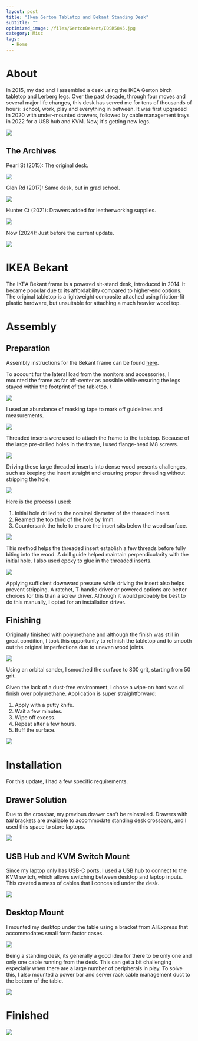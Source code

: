 ```yaml
---
layout: post
title: "Ikea Gerton Tabletop and Bekant Standing Desk"
subtitle: "" 
optimized_image: /files/GertonBekant/EOSR5845.jpg
category: Misc
tags:
  - Home
---
```


# About

In 2015, my dad and I assembled a desk using the IKEA Gerton birch tabletop and Lerberg legs. Over the past decade, through four moves and several major life changes, this desk has served me for tens of thousands of hours: school, work, play and everything in between. It was first upgraded in 2020 with under-mounted drawers, followed by cable management trays in 2022 for a USB hub and KVM. Now, it's getting new legs.

<img src="/files/GertonBekant/EOSR5844.jpg">

## The Archives

Pearl St (2015): The original desk.

<img src="/files/GertonBekant/setup2015-2.jpg">

Glen Rd (2017): Same desk, but in grad school.

<img src="/files/GertonBekant/setup2017.JPG">

Hunter Ct (2021): Drawers added for leatherworking supplies.

<img src="/files/GertonBekant/setup2021-2.jpg">

Now (2024): Just before the current update.

<img src="/files/GertonBekant/setup2024.jpg">


# IKEA Bekant

The IKEA Bekant frame is a powered sit-stand desk, introduced in 2014. It became popular due to its affordability compared to higher-end options. The original tabletop is a lightweight composite attached using friction-fit plastic hardware, but unsuitable for attaching a much heavier wood top.

# Assembly

## Preparation

Assembly instructions for the Bekant frame can be found <a href="/files/GertonBekant/bekant.pdf">here</a>.

To account for the lateral load from the monitors and accessories, I mounted the frame as far off-center as possible while ensuring the legs stayed within the footprint of the tabletop. \

<img src="/files/GertonBekant/layout.png">

I used an abundance of masking tape to mark off guidelines and measurements.

<img src="/files/GertonBekant/IMG_20240716_201619.jpg">

Threaded inserts were used to attach the frame to the tabletop. Because of the large pre-drilled holes in the frame, I used flange-head M8 screws.

<img src="/files/GertonBekant/GertonBekant-1.jpg">

Driving these large threaded inserts into dense wood presents challenges, such as keeping the insert straight and ensuring proper threading without stripping the hole.

<img src="/files/GertonBekant/threaded_insert.png">

Here is the process I used:

1. Initial hole drilled to the nominal diameter of the threaded insert.
2. Reamed the top third of the hole by 1mm.
3. Countersank the hole to ensure the insert sits below the wood surface.

<img src="/files/GertonBekant/GertonBekant-4.jpg">

This method helps the threaded insert establish a few threads before fully biting into the wood. A drill guide helped maintain perpendicularity with the initial hole. I also used epoxy to glue in the threaded inserts.

<img src="/files/GertonBekant/GertonBekant-3.jpg">

Applying sufficient downward pressure while driving the insert also helps prevent stripping. A ratchet, T-handle driver or powered options are better choices for this than a screw driver. Although it would probably be best to do this manually, I opted for an installation driver.

## Finishing

Originally finished with polyurethane and although the finish was still in great condition, I took this opportunity to refinish the tabletop and to smooth out the original imperfections due to uneven wood joints.

<img src="/files/GertonBekant/IMG_20240713_154442.jpg">

Using an orbital sander, I smoothed the surface to 800 grit, starting from 50 grit.

Given the lack of a dust-free environment, I chose a wipe-on hard was oil finish over polyurethane. Application is super straightforward:

1. Apply with a putty knife.
2. Wait a few minutes.
3. Wipe off excess.
4. Repeat after a few hours.
5. Buff the surface.

<img src="/files/GertonBekant/IMG_20240721_191930.jpg">

# Installation

For this update, I had a few specific requirements.

## Drawer Solution

Due to the crossbar, my previous drawer can’t be reinstalled. Drawers with _tall_ brackets are available to accommodate standing desk crossbars, and I used this space to store laptops.

<img src="/files/GertonBekant/GertonBekant-7.jpg">

## USB Hub and KVM Switch Mount

Since my laptop only has USB-C ports, I used a USB hub to connect to the KVM switch, which allows switching between desktop and laptop inputs. This created a mess of cables that I concealed under the desk.

<img src="/files/GertonBekant/GertonBekant-8.jpg">

## Desktop Mount

I mounted my desktop under the table using a bracket from AliExpress that accommodates small form factor cases.

<img src="/files/GertonBekant/GertonBekant-6.jpg">

Being a standing desk, its generally a good idea for there to be only one and only one cable running from the desk. This can get a bit challenging especially when there are a large number of peripherals in play. To solve this, I also mounted a power bar and server rack cable management duct to the bottom of the table.

<img src="/files/GertonBekant/GertonBekant-9.jpg">

# Finished

<img src ="/files/GertonBekant/EOSR5845.jpg">